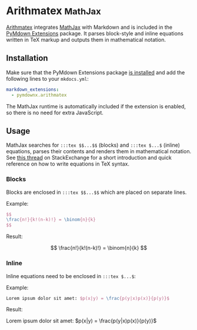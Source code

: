 # Arithmatex <small>MathJax</small>

[Arithmatex][1] integrates [MathJax][2] with Markdown and is included in the
[PyMdown Extensions][3] package. It parses block-style and inline equations
written in TeX markup and outputs them in mathematical notation.

  [1]: https://facelessuser.github.io/pymdown-extensions/extensions/arithmatex/
  [2]: https://www.mathjax.org/
  [3]: https://facelessuser.github.io/pymdown-extensions

## Installation

Make sure that the PyMdown Extensions package [is installed][4] and add the
following lines to your `mkdocs.yml`:

``` yaml
markdown_extensions:
  - pymdownx.arithmatex
```

The MathJax runtime is automatically included if the extension is enabled, so
there is no need for extra JavaScript.

  [4]: /extensions/pymdown/overview/#installation

## Usage

MathJax searches for `:::tex $$...$$` (blocks) and `:::tex $...$` (inline)
equations, parses their contents and renders them in mathematical notation.
See [this thread][5] on StackExchange for a short introduction and quick
reference on how to write equations in TeX syntax.

  [5]: http://meta.math.stackexchange.com/questions/5020/

### Blocks

Blocks are enclosed in `:::tex $$...$$` which are placed on separate lines.

Example:

``` tex
$$
\frac{n!}{k!(n-k)!} = \binom{n}{k}
$$
```

Result:

$$
\frac{n!}{k!(n-k)!} = \binom{n}{k}
$$

### Inline

Inline equations need to be enclosed in `:::tex $...$`:

Example:

``` tex
Lorem ipsum dolor sit amet: $p(x|y) = \frac{p(y|x)p(x)}{p(y)}$
```

Result:

Lorem ipsum dolor sit amet: $p(x|y) = \frac{p(y|x)p(x)}{p(y)}$
